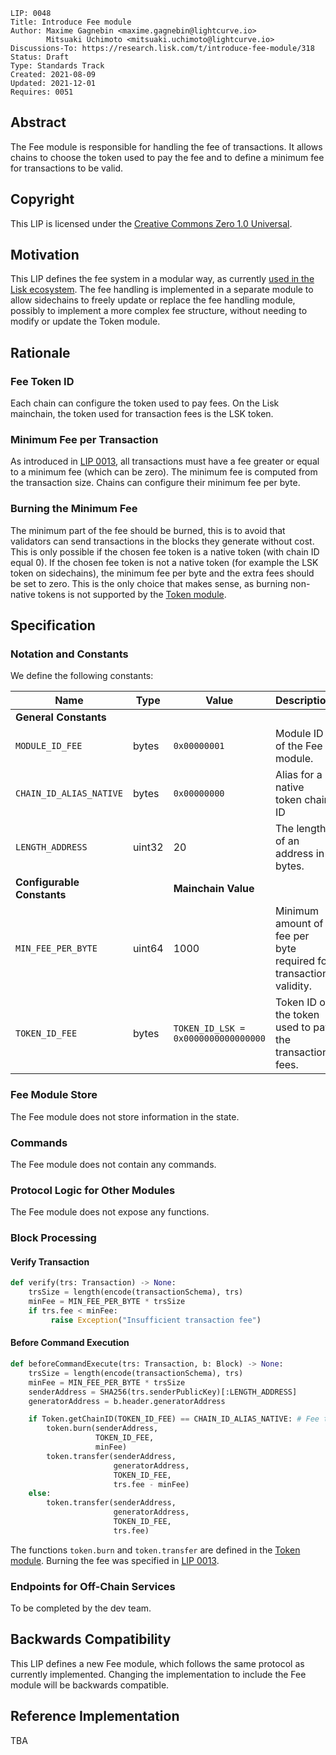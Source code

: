 ```
LIP: 0048
Title: Introduce Fee module
Author: Maxime Gagnebin <maxime.gagnebin@lightcurve.io>
        Mitsuaki Uchimoto <mitsuaki.uchimoto@lightcurve.io>
Discussions-To: https://research.lisk.com/t/introduce-fee-module/318
Status: Draft
Type: Standards Track
Created: 2021-08-09
Updated: 2021-12-01
Requires: 0051
```

## Abstract

The Fee module is responsible for handling the fee of transactions. It allows chains to choose the token used to pay the fee and to define a minimum fee for transactions to be valid.

## Copyright

This LIP is licensed under the [Creative Commons Zero 1.0 Universal](https://creativecommons.org/publicdomain/zero/1.0/).

## Motivation

This LIP defines the fee system in a modular way, as currently [used in the Lisk ecosystem][lip-0040]. The fee handling is implemented in a separate module to allow sidechains to freely update or replace the fee handling module, possibly to implement a more complex fee structure, without needing to modify or update the Token module.

## Rationale

### Fee Token ID

Each chain can configure the token used to pay fees. On the Lisk mainchain, the token used for transaction fees is the LSK token.

### Minimum Fee per Transaction

As introduced in [LIP 0013][lip-0013], all transactions must have a fee greater or equal to a minimum fee (which can be zero). The minimum fee is computed from the transaction size. Chains can configure their minimum fee per byte.

### Burning the Minimum Fee

The minimum part of the fee should be burned, this is to avoid that validators can send transactions in the blocks they generate without cost. This is only possible if the chosen fee token is a native token (with chain ID equal 0). If the chosen fee token is not a native token (for example the LSK token on sidechains), the minimum fee per byte and the extra fees should be set to zero. This is the only choice that makes sense, as burning non-native tokens is not supported by the [Token module][lip-0051].

## Specification

### Notation and Constants

We define the following constants:

| Name                       | Type    | Value                                                                 | Description                                                       |
|----------------------------|---------| ----------------------------------------------------------------------|-------------------------------------------------------------------|
| **General Constants**      |         |                                                                       |                                                                   |
| `MODULE_ID_FEE`            | bytes  | `0x00000001`                                                                     | Module ID of the Fee module.                                      |
| `CHAIN_ID_ALIAS_NATIVE`    | bytes    |   `0x00000000`    |   Alias for a native token chain ID   |
| `LENGTH_ADDRESS`    | uint32    |   20    |   The length of an address in bytes.   |
| **Configurable Constants** |         |  **Mainchain Value**                                                                     |                                                                   |
| `MIN_FEE_PER_BYTE`         | uint64  | 1000                                                                  | Minimum amount of fee per byte required for transaction validity. |
| `TOKEN_ID_FEE`             | bytes  | `TOKEN_ID_LSK = 0x0000000000000000` | Token ID of the token used to pay the transaction fees.           |

### Fee Module Store

The Fee module does not store information in the state.

### Commands

The Fee module does not contain any commands.

### Protocol Logic for Other Modules

The Fee module does not expose any functions.

### Block Processing

#### Verify Transaction

```python
def verify(trs: Transaction) -> None:
    trsSize = length(encode(transactionSchema), trs)
    minFee = MIN_FEE_PER_BYTE * trsSize
    if trs.fee < minFee:
         raise Exception("Insufficient transaction fee")
```

#### Before Command Execution

```python
def beforeCommandExecute(trs: Transaction, b: Block) -> None:
    trsSize = length(encode(transactionSchema), trs)
    minFee = MIN_FEE_PER_BYTE * trsSize
    senderAddress = SHA256(trs.senderPublicKey)[:LENGTH_ADDRESS]
    generatorAddress = b.header.generatorAddress

    if Token.getChainID(TOKEN_ID_FEE) == CHAIN_ID_ALIAS_NATIVE: # Fee token is a native token
        token.burn(senderAddress,
                   TOKEN_ID_FEE,
                   minFee)
        token.transfer(senderAddress,
                       generatorAddress,
                       TOKEN_ID_FEE,
                       trs.fee - minFee)
    else:
        token.transfer(senderAddress,
                       generatorAddress,
                       TOKEN_ID_FEE,
                       trs.fee)
```

The functions `token.burn` and `token.transfer` are defined in the [Token module][lip-0051]. Burning the fee was specified in [LIP 0013][lip-0013].

### Endpoints for Off-Chain Services

To be completed by the dev team.

## Backwards Compatibility

This LIP defines a new Fee module, which follows the same protocol as currently implemented. Changing the implementation to include the Fee module will be backwards compatible.

## Reference Implementation

TBA

[lip-0013]: https://github.com/LiskHQ/lips/blob/main/proposals/lip-0013.md
[lip-0040]: https://github.com/LiskHQ/lips/blob/main/proposals/lip-0040.md
[lip-0045]: https://github.com/LiskHQ/lips/blob/main/proposals/lip-0045.md
[lip-0051]: https://github.com/LiskHQ/lips/blob/main/proposals/lip-0051.md
